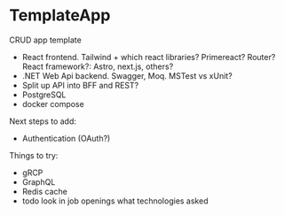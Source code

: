 # TemplateApp

CRUD app template
- React frontend. Tailwind + which react libraries? Primereact? Router? React framework?: Astro, next.js, others?
- .NET Web Api backend. Swagger, Moq. MSTest vs xUnit?
- Split up API into BFF and REST?
- PostgreSQL
- docker compose

Next steps to add:
- Authentication (OAuth?)

Things to try:
- gRCP
- GraphQL
- Redis cache
- todo look in job openings what technologies asked
